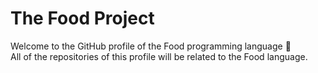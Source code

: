 # The Food Project
Welcome to the GitHub profile of the Food programming language 🍗  
All of the repositories of this profile will be related to the Food language.
